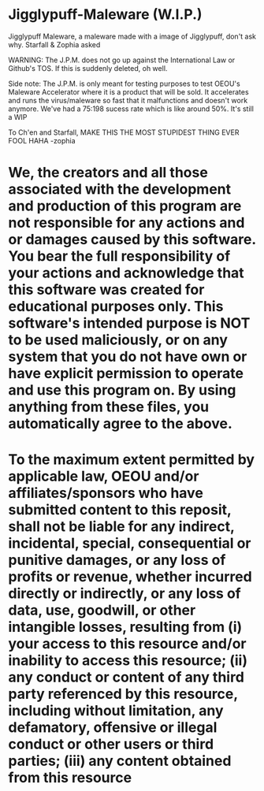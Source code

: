 # Jigglypuff-Maleware (W.I.P.)
Jigglypuff Maleware, a maleware made with a image of Jigglypuff, don't ask why. Starfall & Zophia asked


WARNING: The J.P.M. does not go up against the International Law or Github's TOS. If this is suddenly deleted, oh well. 

Side note: The J.P.M. is only meant for testing purposes to test OEOU's Maleware Accelerator where it is a product that will be sold. It accelerates and runs the virus/maleware so fast that it malfunctions and doesn't work anymore. We've had a 75:198 sucess rate which is like around 50%. It's still a WIP

To Ch'en and Starfall, MAKE THIS THE MOST STUPIDEST THING EVER FOOL HAHA -zophia

# We, the creators and all those associated with the development and production of this program are not responsible for any actions and or damages caused by this software. You bear the full responsibility of your actions and acknowledge that this software was created for educational purposes only. This software's intended purpose is NOT to be used maliciously, or on any system that you do not have own or have explicit permission to operate and use this program on. By using anything from these files, you automatically agree to the above.

# To the maximum extent permitted by applicable law, OEOU and/or affiliates/sponsors who have submitted content to this reposit, shall not be liable for any indirect, incidental, special, consequential or punitive damages, or any loss of profits or revenue, whether incurred directly or indirectly, or any loss of data, use, goodwill, or other intangible losses, resulting from (i) your access to this resource and/or inability to access this resource; (ii) any conduct or content of any third party referenced by this resource, including without limitation, any defamatory, offensive or illegal conduct or other users or third parties; (iii) any content obtained from this resource

